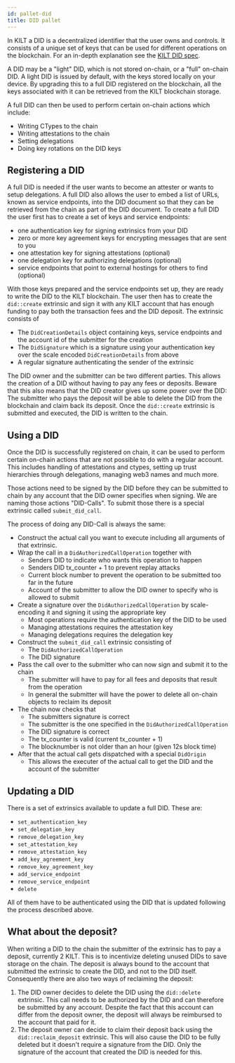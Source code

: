 ```yaml
---
id: pallet-did
title: DID pallet
---
```


In KILT a DID is a decentralized identifier that the user owns and controls.
It consists of a unique set of keys that can be used for different operations on the blockchain.
For an in-depth explanation see the [KILT DID spec](https://github.com/KILTprotocol/kilt-did-driver/blob/master/docs/did-spec/spec.md).

A DID may be a "light" DID, which is not stored on-chain, or a "full" on-chain DID.
A light DID is issued by default, with the keys stored locally on your device.
By upgrading this to a full DID registered on the blockchain, all the keys associated with it can be retrieved from the KILT blockchain storage.

A full DID can then be used to perform certain on-chain actions which include:

* Writing CTypes to the chain
* Writing attestations to the chain
* Setting delegations
* Doing key rotations on the DID keys

## Registering a DID

A full DID is needed if the user wants to become an attester or wants to setup delegations.
A full DID also allows the user to embed a list of URLs, known as service endpoints, into the DID document so that they can be retrieved from the chain as part of the DID document.
To create a full DID the user first has to create a set of keys and service endpoints:

* one authentication key for signing extrinsics from your DID
* zero or more key agreement keys for encrypting messages that are sent to you
* one attestation key for signing attestations (optional)
* one delegation key for authorizing delegations (optional)
* service endpoints that point to external hostings for others to find (optional)

With those keys prepared and the service endpoints set up, they are ready to write the DID to the KILT blockchain.
The user then has to create the `did::create` extrinsic and sign it with any KILT account that has enough funding to pay both the transaction fees and the DID deposit.
The extrinsic consists of

* The `DidCreationDetails` object containing keys, service endpoints and the account id of the submitter for the creation
* The `DidSignature` which is a signature using your authentication key over the scale encoded `DidCreationDetails` from above
* A regular signature authenticating the sender of the extrinsic

The DID owner and the submitter can be two different parties.
This allows the creation of a DID without having to pay any fees or deposits.
Beware that this also means that the DID creator gives up some power over the DID: The submitter who pays the deposit will be able to delete the DID from the blockchain and claim back its deposit.
Once the `did::create` extrinsic is submitted and executed, the DID is written to the chain.

## Using a DID

Once the DID is successfully registered on chain, it can be used to perform certain on-chain actions that are not possible to do with a regular account. 
This includes handling of attestations and ctypes, setting up trust hierarchies through delegations, managing web3 names and much more.

Those actions need to be signed by the DID before they can be submitted to chain by any account that the DID owner specifies when signing.
We are naming those actions "DID-Calls".
To submit those there is a special extrinsic called `submit_did_call`. 

The process of doing any DID-Call is always the same:

* Construct the actual call you want to execute including all arguments of that extrinsic.
* Wrap the call in a `DidAuthorizedCallOperation` together with
    * Senders DID to indicate who wants this operation to happen
    * Senders DID tx_counter + 1 to prevent replay attacks
    * Current block number to prevent the operation to be submitted too far in the future
    * Account of the submitter to allow the DID owner to specify who is allowed to submit
* Create a signature over the `DidAuthorizedCallOperation` by scale-encoding it and signing it using the appropriate key
    * Most operations require the authentication key of the DID to be used
    * Managing attestations requires the attestation key
    * Managing delegations requires the delegation key
* Construct the `submit_did_call` extrinsic consisting of
    * The `DidAuthorizedCallOperation`
    * The DID signature
* Pass the call over to the submitter who can now sign and submit it to the chain
    * The submitter will have to pay for all fees and deposits that result from the operation
    * In general the submitter will have the power to delete all on-chain objects to reclaim its deposit
* The chain now checks that
    * The submitters signature is correct
    * The submitter is the one specified in the `DidAuthorizedCallOperation`
    * The DID signature is correct
    * The tx_counter is valid (current tx_counter + 1)
    * The blocknumber is not older than an hour (given 12s block time)
* After that the actual call gets dispatched with a special `DidOrigin`
    * This allows the executer of the actual call to get the DID and the account of the submitter


## Updating a DID

There is a set of extrinsics available to update a full DID.
These are:

* `set_authentication_key`
* `set_delegation_key`
* `remove_delegation_key`
* `set_attestation_key`
* `remove_attestation_key`
* `add_key_agreement_key`
* `remove_key_agreement_key`
* `add_service_endpoint`
* `remove_service_endpoint`
* `delete`


All of them have to be authenticated using the DID that is updated following the process described above. 

## What about the deposit?

When writing a DID to the chain the submitter of the extrinsic has to pay a deposit, currently 2 KILT.
This is to incentivize deleting unused DIDs to save storage on the chain.
The deposit is always bound to the account that submitted the extrinsic to create the DID, and not to the DID itself.
Consequently there are also two ways of reclaiming the deposit:

1) The DID owner decides to delete the DID using the `did::delete` extrinsic.
   This call needs to be authorized by the DID and can therefore be submitted by any account.
   Despite the fact that this account can differ from the deposit owner, the deposit will always be reimbursed to the account that paid for it.
2) The deposit owner can decide to claim their deposit back using the `did::reclaim_deposit` extrinsic.
   This will also cause the DID to be fully deleted but it doesn't require a signature from the DID.
   Only the signature of the account that created the DID is needed for this.


